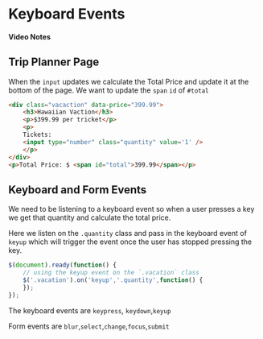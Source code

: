 # Keyboard Events

#### Video Notes

## Trip Planner Page

When the `input` updates we calculate the Total Price and update it at the bottom of the page. We want to update the `span` `id` of `#total`


```html
<div class="vacaction" data-price="399.99">
    <h3>Hawaiian Vaction</h3>
    <p>$399.99 per tricket</p>
    <p>
    Tickets:
    <input type="number" class="quantity" value='1' />
    </p>
</div>
<p>Total Price: $ <span id="total">399.99</span></p>
```
## Keyboard and Form Events
We need to be listening to a keyboard event so when a user presses a key we get that quantity and calculate the total price.

Here we listen on the `.quantity` class and pass in the keyboard event of `keyup` which will trigger the event once the user has stopped pressing the key.

```javascript
$(document).ready(function() {
    // using the keyup event on the `.vacation` class
    $('.vacation').on('keyup','.quantity',function() {
    });
});
```
The keyboard events are `keypress`, `keydown`,`keyup`

Form events are `blur`,`select`,`change`,`focus`,`submit`

